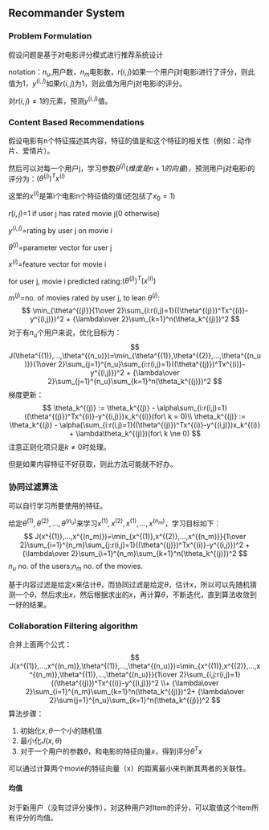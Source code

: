 ## Recommander System

### Problem Formulation

假设问题是基于对电影评分模式进行推荐系统设计

notation：$n_u$,用户数，$n_m$电影数，$r(i,j)$如果一个用户j对电影i进行了评分，则此值为1，$y^{(i,j)}$如果$r(i,j)$为1，则此值为用户j对电影i的评分。

对$r(i,j)\ne1$的元素，预测$y^{(i,j)}$值。

### Content  Based Recommendations

假设电影有n个特征描述其内容，特征的值是和这个特征的相关性（例如：动作片、爱情片）。

然后可以对每一个用户j，学习参数$\theta^{(j)}(维度是n+1的向量)$，预测用户j对电影i的评分为：$(\theta^{(j)})^Tx^{(i)}$

这里的$x^{(i)}$是第i个电影n个特征值的值(还包括了$x_0=1$)

$r(i,j)$=1 if user j has rated movie j(0 otherwise)

$y^{(i,j)}$=rating by user j on movie i

$\theta^{(j)}$=parameter vector for user j

$x^{(i)}$=feature vector for movie i

for user j, movie i predicted rating:$(\theta^{(j)})^T(x^{(i)})$

$m^{(j)}$=no. of movies rated by user j, to lean $\theta^{(j)}$:
$$
\min_{\theta^{(j)}}{1\over 2}\sum_{i:r(i,j)=1}((\theta^{(j)})^Tx^{(i)}-y^{(i,j)})^2 + {\lambda\over 2}\sum_{k=1}^n(\theta_k^{(j)})^2
$$
对于有$n_u$个用户来说，优化目标为：
$$
J(\theta^{(1)},...,\theta^{(n_u)})=\min_{\theta^{(1)},\theta^{(2)},...,\theta^{(n_u)}}{1\over 2}\sum_{j=1}^{n_u}\sum_{i:r(i,j)=1}((\theta^{(j)})^Tx^{(i)}-y^{(i,j)})^2 + {\lambda\over 2}\sum_{j=1}^{n_u}\sum_{k=1}^n(\theta_k^{(j)})^2
$$
梯度更新：
$$
\theta_k^{(j)} := \theta_k^{(j)} - \alpha\sum_{i:r(i,j)=1}((\theta^{(j)})^Tx^{(i)}-y^{(i,j)})x_k^{(i)}(for\ k = 0)\\
\theta_k^{(j)} := \theta_k^{(j)} - \alpha(\sum_{i:r(i,j)=1}((\theta^{(j)})^Tx^{(i)}-y^{(i,j)})x_k^{(i)} + \lambda\theta_k^{(j)})(for\ k \ne 0)
$$
注意正则化项只是$k\ne0$时处理。

但是如果内容特征不好获取，则此方法可能就不好办。

### 协同过滤算法

可以自行学习所要使用的特征。

给定$\theta^{(1)},\theta^{(2)},…,\theta^{(n_u)}$来学习$x^{(1)},x^{(2)},x^{(1)},…,x^{(n_m)}$，学习目标如下：
$$
J(x^{(1)},...,x^{(n_m)})=\min_{x^{(1)},x^{(2)},...,x^{(n_m)}}{1\over 2}\sum_{i=1}^{n_m}\sum_{j:r(i,j)=1}((\theta^{(j)})^Tx^{(i)}-y^{(i,j)})^2 + {\lambda\over 2}\sum_{i=1}^{n_m}\sum_{k=1}^n(\theta_k^{(j)})^2
$$
$n_u$ no. of the users;$n_m$ no. of the movies.

基于内容过滤是给定$x$来估计$\theta$，而协同过滤是给定$\theta$，估计$x$，所以可以先随机猜测一个$\theta$，然后求出$x$，然后根据求出的$x$，再计算$\theta$，不断迭代，直到算法收敛到一好的结果。

### Collaboration Filtering algorithm

合并上面两个公式：
$$
J(x^{(1)},...,x^{(n_m)},\theta^{(1)},...,\theta^{(n_u)})=\min_{x^{(1)},x^{(2)},...,x^{(n_m)},\theta^{(1)},...,\theta^{(n_u)}}{1\over 2}\sum_{i,j:r(i,j)=1}((\theta^{(j)})^Tx^{(i)}-y^{(i,j)})^2 \\+ {\lambda\over 2}\sum_{i=1}^{n_m}\sum_{k=1}^n(\theta_k^{(j)})^2+ {\lambda\over 2}\sum{j=1}^{n_u}\sum_{k=1}^n(\theta_k^{(j)})^2			
$$
算法步骤：

1. 初始化$x,\theta$一个小的随机值
2. 最小化$J(x,\theta)$
3. 对于一个用户的参数$\theta$，和电影的特征向量$x$，得到评分$\theta^Tx$

可以通过计算两个movie的特征向量（x）的距离最小来判断其两者的关联性。

#### 均值

对于新用户（没有过评分操作），对这种用户对Item的评分，可以取值这个Item所有评分的均值。